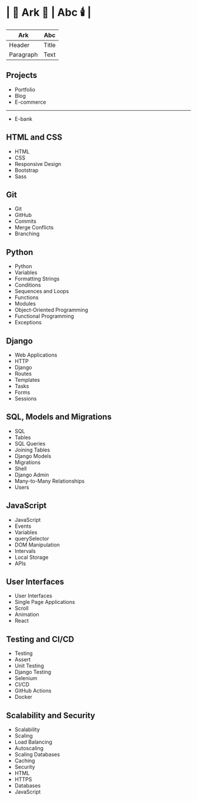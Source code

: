 # | :scroll:  Ark  :dna: | Abc :candle: |

| Ark      | Abc |
| ----------- | ----------- |
| Header      | Title       |
| Paragraph   | Text        |

## Projects

- Portfolio
- Blog
- E-commerce
- - -
- E-bank

## HTML and CSS

- HTML
- CSS
- Responsive Design
- Bootstrap
- Sass

## Git

- Git
- GitHub
- Commits
- Merge Conflicts
- Branching

## Python

- Python
- Variables
- Formatting Strings
- Conditions
- Sequences and Loops
- Functions
- Modules
- Object-Oriented Programming
- Functional Programming
- Exceptions

## Django

- Web Applications
- HTTP
- Django
- Routes
- Templates
- Tasks
- Forms
- Sessions

## SQL, Models and Migrations

- SQL
- Tables
- SQL Queries
- Joining Tables
- Django Models
- Migrations
- Shell
- Django Admin
- Many-to-Many Relationships
- Users

## JavaScript

- JavaScript
- Events
- Variables
- querySelector
- DOM Manipulation
- Intervals
- Local Storage
- APIs

## User Interfaces

- User Interfaces
- Single Page Applications
- Scroll
- Animation
- React

## Testing and CI/CD

- Testing
- Assert
- Unit Testing
- Django Testing
- Selenium
- CI/CD
- GitHub Actions
- Docker

## Scalability and Security

- Scalability
- Scaling
- Load Balancing
- Autoscaling
- Scaling Databases
- Caching
- Security
- HTML
- HTTPS
- Databases
- JavaScript


